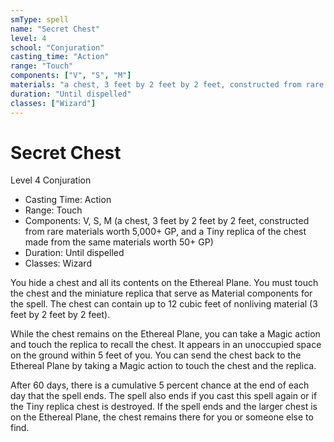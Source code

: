 ```yaml
---
smType: spell
name: "Secret Chest"
level: 4
school: "Conjuration"
casting_time: "Action"
range: "Touch"
components: ["V", "S", "M"]
materials: "a chest, 3 feet by 2 feet by 2 feet, constructed from rare materials worth 5,000+ GP, and a Tiny replica of the chest made from the same materials worth 50+ GP"
duration: "Until dispelled"
classes: ["Wizard"]
---
```


# Secret Chest
Level 4 Conjuration

- Casting Time: Action
- Range: Touch
- Components: V, S, M (a chest, 3 feet by 2 feet by 2 feet, constructed from rare materials worth 5,000+ GP, and a Tiny replica of the chest made from the same materials worth 50+ GP)
- Duration: Until dispelled
- Classes: Wizard

You hide a chest and all its contents on the Ethereal Plane. You must touch the chest and the miniature replica that serve as Material components for the spell. The chest can contain up to 12 cubic feet of nonliving material (3 feet by 2 feet by 2 feet).

While the chest remains on the Ethereal Plane, you can take a Magic action and touch the replica to recall the chest. It appears in an unoccupied space on the ground within 5 feet of you. You can send the chest back to the Ethereal Plane by taking a Magic action to touch the chest and the replica.

After 60 days, there is a cumulative 5 percent chance at the end of each day that the spell ends. The spell also ends if you cast this spell again or if the Tiny replica chest is destroyed. If the spell ends and the larger chest is on the Ethereal Plane, the chest remains there for you or someone else to find.
